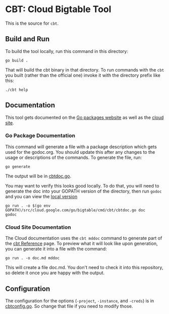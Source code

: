 # CBT: Cloud Bigtable Tool

This is the source for `cbt`.

## Build and Run
To build the tool locally, run this command in this directory:

```
go build .
```

That will build the cbt binary in that directory. To run commands with the `cbt` you built (rather
than the official one) invoke it with the directory prefix like this:

```
./cbt help
```

## Documentation

This tool gets documented on the [Go packages website](https://godoc.org/cloud.google.com/go/bigtable/cmd/cbt)
as well as the [cloud site](https://cloud.google.com/bigtable/docs/cbt-reference).

### Go Package Documentation

This command will generate a file with a package description which gets used for the godoc.org. You should update this after any changes to the usage or descriptions of the commands. To
generate the file, run:

```
go generate
```

The output will be in [cbtdoc.go](cbtdoc.go).

You may want to verify this looks good locally. To do that, you will need to generate the doc into
your GOPATH version of the directory, then run `godoc` and you can view the [local version](http://localhost:6060/pkg/cloud.google.com/go/bigtable/cmd/cbt/)

```
go run . -o $(go env GOPATH)/src/cloud.google.com/go/bigtable/cmd/cbt/cbtdoc.go doc
godoc
```

### Cloud Site Documentation

The Cloud documentation uses the `cbt mddoc` command to generate part of the [cbt Reference](https://cloud.google.com/bigtable/docs/cbt-reference) page.
To preview what it will look like upon generation, you can generate it into a file with the command:

```
go run . -o doc.md mddoc
```

This will create a file doc.md. You don't need to check it into this repository, so delete
it once you are happy with the output.

## Configuration

The configuration for the options (`-project`, `-instance`, and `-creds`) is in [cbtconfig.go](../../internal/cbtconfig/cbtconfig.go).
So change that file if you need to modify those.